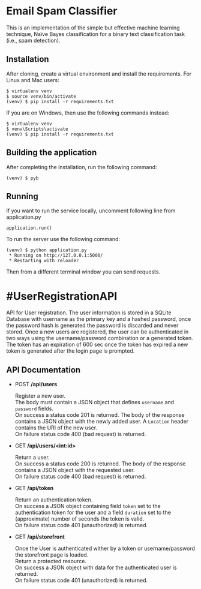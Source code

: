 # Email Spam Classifier
This is an implementation of the simple but effective machine learning technique, Naïve Bayes classification for a binary text classification task (i.e., spam detection).

Installation
------------

After cloning, create a virtual environment and install the requirements. For Linux and Mac users:

    $ virtualenv venv
    $ source venv/bin/activate
    (venv) $ pip install -r requirements.txt

If you are on Windows, then use the following commands instead:

    $ virtualenv venv
    $ venv\Scripts\activate
    (venv) $ pip install -r requirements.txt

Building the application
-------------------------

After completing the installation, run the following command:

    (venv) $ pyb

Running
-------

If you want to run the service locally, uncomment following line from application.py

    
    application.run()

To run the server use the following command:

    (venv) $ python application.py
     * Running on http://127.0.0.1:5000/
     * Restarting with reloader

Then from a different terminal window you can send requests.




#UserRegistrationAPI
====================

API for User registration. The user information is stored in a SQLite Database with username as the primary key and a hashed password, once the password hash is generated the password is discarded and never stored. Once a new users are registered, the user can be authenticated in two ways using the username/password combination or a generated token. The token has an expiration of 600 sec once the token has expired a new token is generated after the login page is prompted.




API Documentation
-----------------

- POST **/api/users**

    Register a new user.<br>
    The body must contain a JSON object that defines `username` and `password` fields.<br>
    On success a status code 201 is returned. The body of the response contains a JSON object with the newly added user. A `Location` header contains the URI of the new user.<br>
    On failure status code 400 (bad request) is returned.<br>

- GET **/api/users/&lt;int:id&gt;**

    Return a user.<br>
    On success a status code 200 is returned. The body of the response contains a JSON object with the requested user.<br>
    On failure status code 400 (bad request) is returned.

- GET **/api/token**

    Return an authentication token.<br>
    On success a JSON object containing field `token` set to the authentication token for the user and a field `duration` set to the (approximate) number of seconds the token is valid.<br>
    On failure status code 401 (unauthorized) is returned.

- GET **/api/storefront**

    Once the User is authenticated wither by a token or username/password the storefront page is loaded.<br>
    Return a protected resource.<br>
    On success a JSON object with data for the authenticated user is returned.<br>
    On failure status code 401 (unauthorized) is returned.
